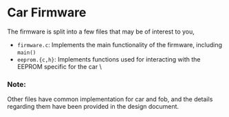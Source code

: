 # Car Firmware
The firmware is split into a few files that may be of interest to you,

* `firmware.c`: Implements the main functionality of the firmware, including `main()`
* `eeprom.{c,h}`: Implements functions used for interacting with the EEPROM specific for the car \
### Note: 
Other files have common implementation for car and fob, and the details regarding them have been provided in the design document.